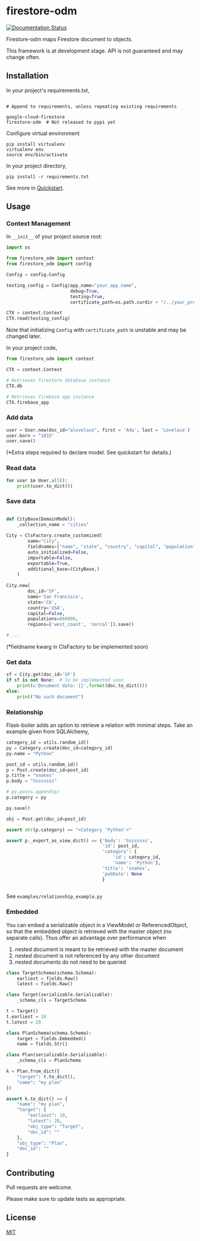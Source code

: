 firestore-odm
==========================

[![Documentation Status](https://readthedocs.org/projects/firestore-odm/badge/?version=latest)](https://firestore-odm.readthedocs.io/en/latest/?badge=latest)

Firestore-odm maps Firestore document to objects. 

This framework is at development stage. API is not guaranteed and may change often. 

## Installation
In your project's requirements.txt, 

```

# Append to requirements, unless repeating existing requirements

google-cloud-firestore
firestore-odm  # Not released to pypi yet 

```

Configure virtual environment 
```
pip install virtualenv
virtualenv env
source env/bin/activate
```

In your project directory, 

```
pip install -r requirements.txt
```

See more in [Quickstart](https://flask-boiler.readthedocs.io/en/latest/quickstart_link.html). 

## Usage

### Context Management
In `__init__` of your project source root:
```python
import os

from firestore_odm import context
from firestore_odm import config

Config = config.Config

testing_config = Config(app_name="your_app_name",
                        debug=True,
                        testing=True,
                        certificate_path=os.path.curdir + "/../your_project/config_jsons/your_certificate.json")

CTX = context.Context
CTX.read(testing_config)
```

Note that initializing `Config` with `certificate_path` is unstable and
may be changed later.

In your project code,

```python
from firestore_odm import context

CTX = context.Context

# Retrieves firestore database instance 
CTX.db

# Retrieves firebase app instance 
CTX.firebase_app

```


### Add data

```python
user = User.new(doc_id="alovelace", first = 'Ada', last = 'Lovelace')
user.born = "1815"
user.save()
```

(*Extra steps required to declare model. See quickstart for details.)

### Read data

```python
for user in User.all():
    print(user.to_dict())
```

### Save data

```python

def CityBase(DomainModel):
    _collection_name = "cities"
    
City = ClsFactory.create_customized(
        name="City",
        fieldnames=["name", "state", "country", "capital", "population", "regions"], 
        auto_initialized=False,
        importable=False,
        exportable=True,
        additional_base=(CityBase,)
    )
    
City.new(
        doc_id='SF',
        name='San Francisco',
        state='CA', 
        country='USA', 
        capital=False, 
        populations=860000,
        regions=['west_coast', 'norcal']).save()

# ...
```

(*fieldname kwarg in ClsFactory to be implemented soon)

### Get data

```python
sf = City.get(doc_id='SF')
if sf is not None:  # To be implemented soon  
    print(u'Document data: {}'.format(doc.to_dict()))
else:
    print("No such document")

```

### Relationship

Flask-boiler adds an option to retrieve a relation with 
minimal steps. Take an example given from SQLAlchemy, 

```python
category_id = utils.random_id()
py = Category.create(doc_id=category_id)
py.name = "Python"

post_id = utils.random_id()
p = Post.create(doc_id=post_id)
p.title = "snakes"
p.body = "Ssssssss"

# py.posts.append(p)
p.category = py

py.save()

obj = Post.get(doc_id=post_id)

assert str(p.category) == "<Category 'Python'>"

assert p._export_as_view_dict() == {'body': 'Ssssssss',
                                    'id': post_id,
                                    'category': {
                                        'id': category_id,
                                        'name': 'Python'},
                                    'title': 'snakes',
                                    'pubDate': None
                                    }
                                    
```

See ```examples/relationship_example.py```

### Embedded

You can embed a serializable object in a ViewModel or ReferencedObject, 
so that the embedded object is retrieved with the master object 
(no separate calls). Thus offer an advantage over performance when 
1. nested document is meant to be retrieved with the master document
2. nested document is not referenced by any other document 
3. nested documents do not need to be queried 


```python
class TargetSchema(schema.Schema):
    earliest = fields.Raw()
    latest = fields.Raw()

class Target(serializable.Serializable):
    _schema_cls = TargetSchema

t = Target()
t.earliest = 10
t.latest = 20

class PlanSchema(schema.Schema):
    target = fields.Embedded()
    name = fields.Str()

class Plan(serializable.Serializable):
    _schema_cls = PlanSchema

k = Plan.from_dict({
    "target": t.to_dict(),
    "name": "my plan"
})

assert k.to_dict() == {
    "name": "my plan",
    "target": {
        "earliest": 10,
        "latest": 20,
        "obj_type": "Target",
        "doc_id": ""
    },
    "obj_type": "Plan",
    "doc_id": ""
}

```

## Contributing
Pull requests are welcome. 

Please make sure to update tests as appropriate.

## License
[MIT](https://choosealicense.com/licenses/mit/)